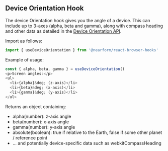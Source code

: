 ## Device Orientation Hook

The device Orientation hook gives you the angle of a device. This can include up to 3-axes (alpha, beta and gamma), along with compass heading and other data as detailed in the [Device Orientation API](https://developer.mozilla.org/en-US/docs/Web/API/Detecting_device_orientation).

Import as follows:

```javascript
import { useDeviceOrientation } from '@nearform/react-browser-hooks'
```

Example of usage:

```javascript
const { alpha, beta, gamma } = useDeviceOrientation()
<p>Screen angles:</p>
<ul>
  <li>{alpha}&deg; (z-axis)</li>
  <li>{beta}&deg; (x-axis)</li>
  <li>{gamma}&deg; (y-axis)</li>
</ul>
```

Returns an object containing:

- alpha(number): z-axis angle
- beta(number): x-axis angle
- gamma(number): y-axis angle
- absolute(boolean): true if relative to the Earth, false if some other planet / reference point
- ... and potentially device-specific data such as webkitCompassHeading
